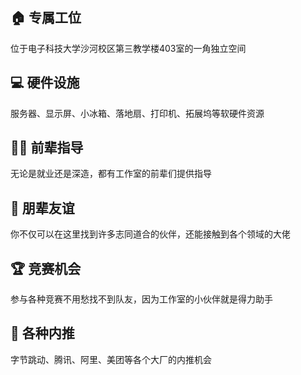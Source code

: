 
## 🏠 专属工位
位于电子科技大学沙河校区第三教学楼403室的一角独立空间

## 💻 硬件设施
服务器、显示屏、小冰箱、落地扇、打印机、拓展坞等软硬件资源

## 👨‍🏫 前辈指导
无论是就业还是深造，都有工作室的前辈们提供指导

## 👥 朋辈友谊
你不仅可以在这里找到许多志同道合的伙伴，还能接触到各个领域的大佬

## 🏆 竞赛机会
参与各种竞赛不用愁找不到队友，因为工作室的小伙伴就是得力助手

## 🚀 各种内推
字节跳动、腾讯、阿里、美团等各个大厂的内推机会 